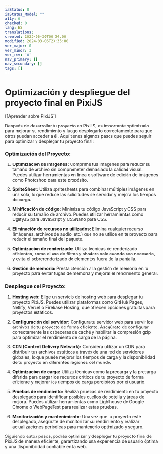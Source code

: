 ```yaml
---
iaStatus: 0
iaStatus_Model: ""
a11y: 0
checked: 0
lang: ES
translations: 
created: 2023-08-30T00:54:00
modified: 2024-03-06T23:35:00
ver_major: 0
ver_minor: 3
ver_rev: "0"
nav_primary: []
nav_secondary: []
tags: []
---
```

# Optimización y despliegue del proyecto final en PixiJS

[[Aprender sobre PixiJS]]

Después de desarrollar tu proyecto en PixiJS, es importante optimizarlo para mejorar su rendimiento y luego desplegarlo correctamente para que otros puedan acceder a él. Aquí tienes algunos pasos que puedes seguir para optimizar y desplegar tu proyecto final:

### Optimización del Proyecto:

1. **Optimización de imágenes:** Comprime tus imágenes para reducir su tamaño de archivo sin comprometer demasiado la calidad visual. Puedes utilizar herramientas en línea o software de edición de imágenes como Photoshop para este propósito.

2. **SpriteSheet:** Utiliza spritesheets para combinar múltiples imágenes en una sola, lo que reduce las solicitudes de servidor y mejora los tiempos de carga.

3. **Minificación de código:** Minimiza tu código JavaScript y CSS para reducir su tamaño de archivo. Puedes utilizar herramientas como UglifyJS para JavaScript y CSSNano para CSS.

4. **Eliminación de recursos no utilizados:** Elimina cualquier recurso (imágenes, archivos de audio, etc.) que no se utilice en tu proyecto para reducir el tamaño final del paquete.

5. **Optimización de renderizado:** Utiliza técnicas de renderizado eficientes, como el uso de filtros y shaders solo cuando sea necesario, y evita el sobrerenderizado de elementos fuera de la pantalla.

6. **Gestión de memoria:** Presta atención a la gestión de memoria en tu proyecto para evitar fugas de memoria y mejorar el rendimiento general.

### Despliegue del Proyecto:

1. **Hosting web:** Elige un servicio de hosting web para desplegar tu proyecto PixiJS. Puedes utilizar plataformas como GitHub Pages, Netlify, Vercel o Firebase Hosting, que ofrecen opciones gratuitas para proyectos estáticos.

2. **Configuración del servidor:** Configura tu servidor web para servir los archivos de tu proyecto de forma eficiente. Asegúrate de configurar correctamente las cabeceras de caché y habilitar la compresión gzip para optimizar el rendimiento de carga de la página.

3. **CDN (Content Delivery Network):** Considera utilizar un CDN para distribuir tus archivos estáticos a través de una red de servidores globales, lo que puede mejorar los tiempos de carga y la disponibilidad de tu proyecto en diferentes regiones del mundo.

4. **Optimización de carga:** Utiliza técnicas como la precarga y la precarga diferida para cargar los recursos críticos de tu proyecto de forma eficiente y mejorar los tiempos de carga percibidos por el usuario.

5. **Pruebas de rendimiento:** Realiza pruebas de rendimiento en tu proyecto desplegado para identificar posibles cuellos de botella y áreas de mejora. Puedes utilizar herramientas como Lighthouse de Google Chrome o WebPageTest para realizar estas pruebas.

6. **Monitorización y mantenimiento:** Una vez que tu proyecto esté desplegado, asegúrate de monitorizar su rendimiento y realizar actualizaciones periódicas para mantenerlo optimizado y seguro.

Siguiendo estos pasos, podrás optimizar y desplegar tu proyecto final de PixiJS de manera eficiente, garantizando una experiencia de usuario óptima y una disponibilidad confiable en la web.